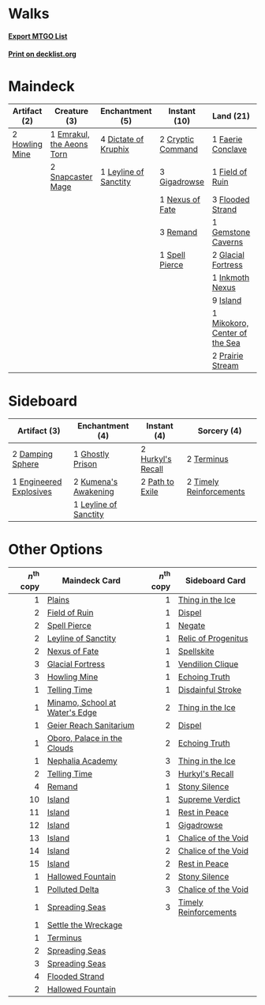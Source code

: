 # Walks

#### [Export MTGO List](../collection/Walks/Walks.txt)
#### [Print on decklist.org](http://decklist.org/?deckmain=2%09Cryptic%20Command%0A4%09Dictate%20of%20Kruphix%0A1%09Emrakul,%20the%20Aeons%20Torn%0A3%09Exhaustion%0A1%09Faerie%20Conclave%0A1%09Field%20of%20Ruin%0A3%09Flooded%20Strand%0A1%09Gemstone%20Caverns%0A3%09Gigadrowse%0A2%09Glacial%20Fortress%0A2%09Howling%20Mine%0A1%09Inkmoth%20Nexus%0A9%09Island%0A1%09Jace,%20the%20Mind%20Sculptor%0A1%09Leyline%20of%20Sanctity%0A1%09Mikokoro,%20Center%20of%20the%20Sea%0A1%09Nexus%20of%20Fate%0A3%09Part%20the%20Waterveil%0A2%09Prairie%20Stream%0A3%09Remand%0A4%09Serum%20Visions%0A2%09Snapcaster%20Mage%0A1%09Spell%20Pierce%0A4%09Temporal%20Mastery%0A4%09Time%20Warp&deckside=2%09Damping%20Sphere%0A1%09Engineered%20Explosives%0A1%09Ghostly%20Prison%0A2%09Hurkyl's%20Recall%0A2%09Kumena's%20Awakening%0A1%09Leyline%20of%20Sanctity%0A2%09Path%20to%20Exile%0A2%09Terminus%0A2%09Timely%20Reinforcements)
# Maindeck

|                                      Artifact (2)                                       |                                            Creature (3)                                            |                                        Enchantment (5)                                         |                                        Instant (10)                                        |                                               Land (21)                                                |                                          Planeswalker (1)                                          |                                         Sorcery (18)                                          |
|-----------------------------------------------------------------------------------------|----------------------------------------------------------------------------------------------------|------------------------------------------------------------------------------------------------|--------------------------------------------------------------------------------------------|--------------------------------------------------------------------------------------------------------|----------------------------------------------------------------------------------------------------|-----------------------------------------------------------------------------------------------|
|2 [Howling Mine](http://gatherer.wizards.com/Pages/Card/Details.aspx?multiverseid=247316)|1 [Emrakul, the Aeons Torn](http://gatherer.wizards.com/Pages/Card/Details.aspx?multiverseid=397905)|4 [Dictate of Kruphix](http://gatherer.wizards.com/Pages/Card/Details.aspx?multiverseid=380402) |2 [Cryptic Command](http://gatherer.wizards.com/Pages/Card/Details.aspx?multiverseid=370439)|1 [Faerie Conclave](http://gatherer.wizards.com/Pages/Card/Details.aspx?multiverseid=430467)            |1 [Jace, the Mind Sculptor](http://gatherer.wizards.com/Pages/Card/Details.aspx?multiverseid=382979)|3 [Exhaustion](http://gatherer.wizards.com/Pages/Card/Details.aspx?multiverseid=10527)         |
|                                                                                         |2 [Snapcaster Mage](http://gatherer.wizards.com/Pages/Card/Details.aspx?multiverseid=425875)        |1 [Leyline of Sanctity](http://gatherer.wizards.com/Pages/Card/Details.aspx?multiverseid=397677)|3 [Gigadrowse](http://gatherer.wizards.com/Pages/Card/Details.aspx?multiverseid=96864)      |1 [Field of Ruin](http://gatherer.wizards.com/Pages/Card/Details.aspx?multiverseid=435415)              |                                                                                                    |3 [Part the Waterveil](http://gatherer.wizards.com/Pages/Card/Details.aspx?multiverseid=401982)|
|                                                                                         |                                                                                                    |                                                                                                |1 [Nexus of Fate](http://gatherer.wizards.com/Pages/Card/Details.aspx?multiverseid=450253)  |3 [Flooded Strand](http://gatherer.wizards.com/Pages/Card/Details.aspx?multiverseid=405098)             |                                                                                                    |4 [Serum Visions](http://gatherer.wizards.com/Pages/Card/Details.aspx?multiverseid=425874)     |
|                                                                                         |                                                                                                    |                                                                                                |3 [Remand](http://gatherer.wizards.com/Pages/Card/Details.aspx?multiverseid=397881)         |1 [Gemstone Caverns](http://gatherer.wizards.com/Pages/Card/Details.aspx?multiverseid=122094)           |                                                                                                    |4 [Temporal Mastery](http://gatherer.wizards.com/Pages/Card/Details.aspx?multiverseid=425879)  |
|                                                                                         |                                                                                                    |                                                                                                |1 [Spell Pierce](http://gatherer.wizards.com/Pages/Card/Details.aspx?multiverseid=425876)   |2 [Glacial Fortress](http://gatherer.wizards.com/Pages/Card/Details.aspx?multiverseid=435416)           |                                                                                                    |4 [Time Warp](http://gatherer.wizards.com/Pages/Card/Details.aspx?multiverseid=439354)         |
|                                                                                         |                                                                                                    |                                                                                                |                                                                                            |1 [Inkmoth Nexus](http://gatherer.wizards.com/Pages/Card/Details.aspx?multiverseid=213731)              |                                                                                                    |                                                                                               |
|                                                                                         |                                                                                                    |                                                                                                |                                                                                            |9 [Island](http://gatherer.wizards.com/Pages/Card/Details.aspx?multiverseid=439602)                     |                                                                                                    |                                                                                               |
|                                                                                         |                                                                                                    |                                                                                                |                                                                                            |1 [Mikokoro, Center of the Sea](http://gatherer.wizards.com/Pages/Card/Details.aspx?multiverseid=442230)|                                                                                                    |                                                                                               |
|                                                                                         |                                                                                                    |                                                                                                |                                                                                            |2 [Prairie Stream](http://gatherer.wizards.com/Pages/Card/Details.aspx?multiverseid=405105)             |                                                                                                    |                                                                                               |


# Sideboard

|                                           Artifact (3)                                           |                                        Enchantment (4)                                         |                                        Instant (4)                                         |                                           Sorcery (4)                                            |
|--------------------------------------------------------------------------------------------------|------------------------------------------------------------------------------------------------|--------------------------------------------------------------------------------------------|--------------------------------------------------------------------------------------------------|
|2 [Damping Sphere](http://gatherer.wizards.com/Pages/Card/Details.aspx?multiverseid=443101)       |1 [Ghostly Prison](http://gatherer.wizards.com/Pages/Card/Details.aspx?multiverseid=423432)     |2 [Hurkyl's Recall](http://gatherer.wizards.com/Pages/Card/Details.aspx?multiverseid=397868)|2 [Terminus](http://gatherer.wizards.com/Pages/Card/Details.aspx?multiverseid=425851)             |
|1 [Engineered Explosives](http://gatherer.wizards.com/Pages/Card/Details.aspx?multiverseid=370549)|2 [Kumena's Awakening](http://gatherer.wizards.com/Pages/Card/Details.aspx?multiverseid=439699) |2 [Path to Exile](http://gatherer.wizards.com/Pages/Card/Details.aspx?multiverseid=370408)  |2 [Timely Reinforcements](http://gatherer.wizards.com/Pages/Card/Details.aspx?multiverseid=220074)|
|                                                                                                  |1 [Leyline of Sanctity](http://gatherer.wizards.com/Pages/Card/Details.aspx?multiverseid=397677)|                                                                                            |                                                                                                  |


# Other Options

|*n*<sup>th</sup> copy|                                             Maindeck Card                                              |*n*<sup>th</sup> copy|                                         Sideboard Card                                         |
|--------------------:|--------------------------------------------------------------------------------------------------------|--------------------:|------------------------------------------------------------------------------------------------|
|                    1|[Plains](http://gatherer.wizards.com/Pages/Card/Details.aspx?multiverseid=439601)                       |                    1|[Thing in the Ice](http://gatherer.wizards.com/Pages/Card/Details.aspx?multiverseid=409836)     |
|                    2|[Field of Ruin](http://gatherer.wizards.com/Pages/Card/Details.aspx?multiverseid=435415)                |                    1|[Dispel](http://gatherer.wizards.com/Pages/Card/Details.aspx?multiverseid=201562)               |
|                    2|[Spell Pierce](http://gatherer.wizards.com/Pages/Card/Details.aspx?multiverseid=425876)                 |                    1|[Negate](http://gatherer.wizards.com/Pages/Card/Details.aspx?multiverseid=447135)               |
|                    2|[Leyline of Sanctity](http://gatherer.wizards.com/Pages/Card/Details.aspx?multiverseid=397677)          |                    1|[Relic of Progenitus](http://gatherer.wizards.com/Pages/Card/Details.aspx?multiverseid=205326)  |
|                    2|[Nexus of Fate](http://gatherer.wizards.com/Pages/Card/Details.aspx?multiverseid=450253)                |                    1|[Spellskite](http://gatherer.wizards.com/Pages/Card/Details.aspx?multiverseid=397743)           |
|                    3|[Glacial Fortress](http://gatherer.wizards.com/Pages/Card/Details.aspx?multiverseid=435416)             |                    1|[Vendilion Clique](http://gatherer.wizards.com/Pages/Card/Details.aspx?multiverseid=370390)     |
|                    3|[Howling Mine](http://gatherer.wizards.com/Pages/Card/Details.aspx?multiverseid=247316)                 |                    1|[Echoing Truth](http://gatherer.wizards.com/Pages/Card/Details.aspx?multiverseid=370394)        |
|                    1|[Telling Time](http://gatherer.wizards.com/Pages/Card/Details.aspx?multiverseid=397728)                 |                    1|[Disdainful Stroke](http://gatherer.wizards.com/Pages/Card/Details.aspx?multiverseid=446776)    |
|                    1|[Minamo, School at Water's Edge](http://gatherer.wizards.com/Pages/Card/Details.aspx?multiverseid=79179)|                    2|[Thing in the Ice](http://gatherer.wizards.com/Pages/Card/Details.aspx?multiverseid=409836)     |
|                    1|[Geier Reach Sanitarium](http://gatherer.wizards.com/Pages/Card/Details.aspx?multiverseid=414510)       |                    2|[Dispel](http://gatherer.wizards.com/Pages/Card/Details.aspx?multiverseid=201562)               |
|                    1|[Oboro, Palace in the Clouds](http://gatherer.wizards.com/Pages/Card/Details.aspx?multiverseid=74206)   |                    2|[Echoing Truth](http://gatherer.wizards.com/Pages/Card/Details.aspx?multiverseid=370394)        |
|                    1|[Nephalia Academy](http://gatherer.wizards.com/Pages/Card/Details.aspx?multiverseid=414512)             |                    3|[Thing in the Ice](http://gatherer.wizards.com/Pages/Card/Details.aspx?multiverseid=409836)     |
|                    2|[Telling Time](http://gatherer.wizards.com/Pages/Card/Details.aspx?multiverseid=397728)                 |                    3|[Hurkyl's Recall](http://gatherer.wizards.com/Pages/Card/Details.aspx?multiverseid=397868)      |
|                    4|[Remand](http://gatherer.wizards.com/Pages/Card/Details.aspx?multiverseid=397881)                       |                    1|[Stony Silence](http://gatherer.wizards.com/Pages/Card/Details.aspx?multiverseid=425850)        |
|                   10|[Island](http://gatherer.wizards.com/Pages/Card/Details.aspx?multiverseid=439602)                       |                    1|[Supreme Verdict](http://gatherer.wizards.com/Pages/Card/Details.aspx?multiverseid=438776)      |
|                   11|[Island](http://gatherer.wizards.com/Pages/Card/Details.aspx?multiverseid=439602)                       |                    1|[Rest in Peace](http://gatherer.wizards.com/Pages/Card/Details.aspx?multiverseid=442021)        |
|                   12|[Island](http://gatherer.wizards.com/Pages/Card/Details.aspx?multiverseid=439602)                       |                    1|[Gigadrowse](http://gatherer.wizards.com/Pages/Card/Details.aspx?multiverseid=96864)            |
|                   13|[Island](http://gatherer.wizards.com/Pages/Card/Details.aspx?multiverseid=439602)                       |                    1|[Chalice of the Void](http://gatherer.wizards.com/Pages/Card/Details.aspx?multiverseid=370411)  |
|                   14|[Island](http://gatherer.wizards.com/Pages/Card/Details.aspx?multiverseid=439602)                       |                    2|[Chalice of the Void](http://gatherer.wizards.com/Pages/Card/Details.aspx?multiverseid=370411)  |
|                   15|[Island](http://gatherer.wizards.com/Pages/Card/Details.aspx?multiverseid=439602)                       |                    2|[Rest in Peace](http://gatherer.wizards.com/Pages/Card/Details.aspx?multiverseid=442021)        |
|                    1|[Hallowed Fountain](http://gatherer.wizards.com/Pages/Card/Details.aspx?multiverseid=405100)            |                    2|[Stony Silence](http://gatherer.wizards.com/Pages/Card/Details.aspx?multiverseid=425850)        |
|                    1|[Polluted Delta](http://gatherer.wizards.com/Pages/Card/Details.aspx?multiverseid=405104)               |                    3|[Chalice of the Void](http://gatherer.wizards.com/Pages/Card/Details.aspx?multiverseid=370411)  |
|                    1|[Spreading Seas](http://gatherer.wizards.com/Pages/Card/Details.aspx?multiverseid=190405)               |                    3|[Timely Reinforcements](http://gatherer.wizards.com/Pages/Card/Details.aspx?multiverseid=220074)|
|                    1|[Settle the Wreckage](http://gatherer.wizards.com/Pages/Card/Details.aspx?multiverseid=435186)          |                     |                                                                                                |
|                    1|[Terminus](http://gatherer.wizards.com/Pages/Card/Details.aspx?multiverseid=425851)                     |                     |                                                                                                |
|                    2|[Spreading Seas](http://gatherer.wizards.com/Pages/Card/Details.aspx?multiverseid=190405)               |                     |                                                                                                |
|                    3|[Spreading Seas](http://gatherer.wizards.com/Pages/Card/Details.aspx?multiverseid=190405)               |                     |                                                                                                |
|                    4|[Flooded Strand](http://gatherer.wizards.com/Pages/Card/Details.aspx?multiverseid=405098)               |                     |                                                                                                |
|                    2|[Hallowed Fountain](http://gatherer.wizards.com/Pages/Card/Details.aspx?multiverseid=405100)            |                     |                                                                                                |

